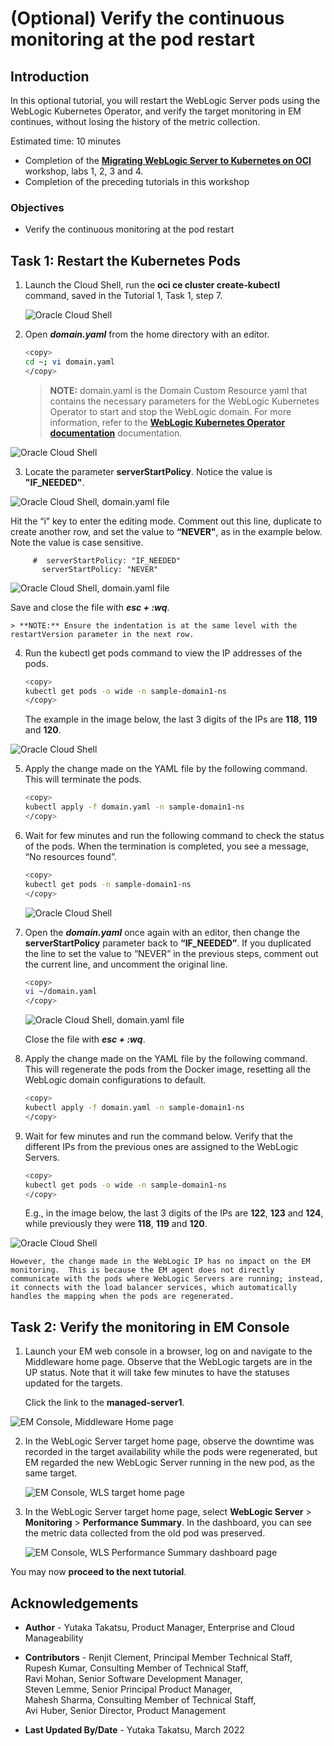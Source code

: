 # (Optional) Verify the continuous monitoring at the pod restart

## Introduction

In this optional tutorial, you will restart the WebLogic Server pods using the WebLogic Kubernetes Operator, and verify the target monitoring in EM continues, without losing the history of the metric collection.

Estimated time: 10 minutes

* Completion of the **[Migrating WebLogic Server to Kubernetes on OCI](https://livelabs.oracle.com/pls/apex/dbpm/r/livelabs/view-workshop?wid=567)** workshop, labs 1, 2, 3 and 4.
* Completion of the preceding tutorials in this workshop


### Objectives
* Verify the continuous monitoring at the pod restart

## **Task 1**: Restart the Kubernetes Pods

1. Launch the Cloud Shell, run the **oci ce cluster create-kubectl** command, saved in the Tutorial 1, Task 1, step 7.

   ![Oracle Cloud Shell](images/1-1-cloudshell.png " ")

2.  Open ***domain.yaml*** from the home directory with an editor.

    ``` bash
    <copy>
    cd ~; vi domain.yaml
    </copy>
    ```
    > **NOTE:** domain.yaml is the Domain Custom Resource yaml that contains the necessary parameters for the WebLogic Kubernetes Operator to start and stop the WebLogic domain. For more information, refer to the **[WebLogic Kubernetes Operator documentation](https://oracle.github.io/weblogic-kubernetes-operator/)**  documentation.

   ![Oracle Cloud Shell](images/1-2-cloudshell.png " ")

3.  Locate the parameter **serverStartPolicy**. Notice the value is **"IF_NEEDED"**.

   ![Oracle Cloud Shell, domain.yaml file](images/1-3-cloudshell.png " ")

   Hit the “i” key to enter the editing mode. Comment out this line, duplicate to create another row, and set the value to **“NEVER"**, as in the example below. Note the value is case sensitive.

         #  serverStartPolicy: "IF_NEEDED"
           serverStartPolicy: "NEVER"

   ![Oracle Cloud Shell, domain.yaml file](images/1-4-cloudshell.png " ")

   Save and close the file with ***esc + :wq***. 	

    > **NOTE:** Ensure the indentation is at the same level with the restartVersion parameter in the next row.

4.  Run the kubectl get pods command to view the IP addresses of the pods.

    ``` bash
    <copy>
    kubectl get pods -o wide -n sample-domain1-ns
    </copy>
    ```

       The example in the image below, the last 3 digits of the IPs are **118**, **119** and **120**.

   ![Oracle Cloud Shell](images/1-5-cloudshell.png " ")

5. Apply the change made on the YAML file by the following command. This will terminate the pods.

    ``` bash
    <copy>
    kubectl apply -f domain.yaml -n sample-domain1-ns
    </copy>
    ```
6. Wait for few minutes and run the following command to check the status of the pods.  When the termination is completed, you see a message, “No resources found”.

    ``` bash
    <copy>
    kubectl get pods -n sample-domain1-ns
    </copy>
    ```
   ![Oracle Cloud Shell](images/1-6-cloudshell.png " ")

7. Open the ***domain.yaml*** once again with an editor, then change the **serverStartPolicy** parameter back to **“IF_NEEDED”**. If you duplicated the line to set the value to “NEVER” in the previous steps, comment out the current line, and uncomment the original line.

    ``` bash
    <copy>
    vi ~/domain.yaml
    </copy>
    ```

   ![Oracle Cloud Shell, domain.yaml file](images/1-7-cloudshell.png " ")

   Close the file with ***esc + :wq***.

8.  Apply the change made on the YAML file by the following command. This will regenerate the pods from the Docker image, resetting all the WebLogic domain configurations to default.

    ``` bash
    <copy>
    kubectl apply -f domain.yaml -n sample-domain1-ns
    </copy>
    ```

9.  Wait for few minutes and run the command below.  Verify that the different IPs from the previous ones are assigned to the WebLogic Servers.

    ``` bash
    <copy>
    kubectl get pods -o wide -n sample-domain1-ns
    </copy>
    ```

    E.g., in the image below, the last 3 digits of the IPs are **122**, **123** and **124**, while previously they were **118**, **119** and **120**.

   ![Oracle Cloud Shell](images/1-8-cloudshell.png " ")

    However, the change made in the WebLogic IP has no impact on the EM monitoring.  This is because the EM agent does not directly communicate with the pods where WebLogic Servers are running; instead, it connects with the load balancer services, which automatically handles the mapping when the pods are regenerated.  


## **Task 2**: Verify the monitoring in EM Console


1.  Launch your EM web console in a browser, log on and navigate to the Middleware home page.  Observe that the WebLogic targets are in the UP status.  Note that it will take few minutes to have the statuses updated for the targets.

    Click the link to the **managed-server1**.

   ![EM Console, Middleware Home page](images/2-1-emcc.png " ")

2. In the WebLogic Server target home page, observe the downtime was recorded in the target availability while the pods were regenerated, but EM regarded the new WebLogic Server running in the new pod, as the same target.

   ![EM Console, WLS target home page](images/2-2-emcc.png " ")

3. In the WebLogic Server target home page, select **WebLogic Server** > **Monitoring** > **Performance Summary**. In the dashboard, you can see the metric data collected from the old pod was preserved.

   ![EM Console, WLS Performance Summary dashboard page](images/2-3-emcc.png " ")




You may now **proceed to the next tutorial**.


## Acknowledgements

* **Author** - Yutaka Takatsu, Product Manager, Enterprise and Cloud Manageability
- **Contributors** -
Renjit Clement, Principal Member Technical Staff,  
Rupesh Kumar, Consulting Member of Technical Staff,  
Ravi Mohan, Senior Software Development Manager,  
Steven Lemme, Senior Principal Product Manager,  
Mahesh Sharma, Consulting Member of Technical Staff,  
Avi Huber, Senior Director, Product Management  
* **Last Updated By/Date** - Yutaka Takatsu, March 2022
